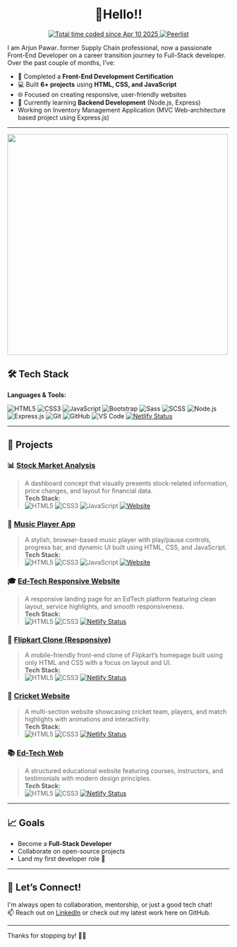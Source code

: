 <h1 align="center">👋Hello!!</h1>

<p align="center">
  <a href="https://wakatime.com/@fe7ad31b-2d6c-4927-bd2d-5484d48c3e7a">
    <img src="https://wakatime.com/badge/user/fe7ad31b-2d6c-4927-bd2d-5484d48c3e7a.svg" alt="Total time coded since Apr 10 2025" />
  </a>
  <a href="https://peerlist.io/arjunpawar">
    <img src="https://github-readme-badge.peerlist.io/api/arjunpawar" alt="Peerlist" />
  </a>
</p>


I am Arjun Pawar..former Supply Chain professional, now a passionate Front-End Developer on a career transition journey to Full-Stack developer.
Over the past couple of months, I’ve:

- 🚀 Completed a **Front-End Development Certification**
- 💻 Built **6+ projects** using **HTML, CSS, and JavaScript**
- 🌐 Focused on creating responsive, user-friendly websites
- 🔧 Currently learning **Backend Development** (Node.js, Express)
- Working on Inventory Management Application (MVC Web-architecture based project using Express.js)

---
<a href="https://wakatime.com"><img src="https://wakatime.com/share/@ArjunPawar/c200c89f-8d2c-4341-9dab-1e686d35af7b.png"  width="500px"/></a>



## 🛠️ Tech Stack

**Languages & Tools:**  

![HTML5](https://img.shields.io/badge/HTML5-E34F26?style=for-the-badge&logo=html5&logoColor=white)
![CSS3](https://img.shields.io/badge/CSS3-1572B6?style=for-the-badge&logo=css3&logoColor=white)
![JavaScript](https://img.shields.io/badge/JavaScript-F7DF1E?style=for-the-badge&logo=javascript&logoColor=black)
![Bootstrap](https://img.shields.io/badge/Bootstrap-563D7C?style=for-the-badge&logo=bootstrap&logoColor=white)
![Sass](https://img.shields.io/badge/Sass-CC6699?style=for-the-badge&logo=sass&logoColor=white)
![SCSS](https://img.shields.io/badge/SCSS-CC6699?style=for-the-badge&logo=sass&logoColor=white)
![Node.js](https://img.shields.io/badge/Node.js-339933?style=for-the-badge&logo=node.js&logoColor=white)
![Express.js](https://img.shields.io/badge/Express.js-000000?style=for-the-badge&logo=express&logoColor=white)
![Git](https://img.shields.io/badge/Git-F05032?style=for-the-badge&logo=git&logoColor=white)
![GitHub](https://img.shields.io/badge/GitHub-181717?style=for-the-badge&logo=github&logoColor=white)
![VS Code](https://img.shields.io/badge/VS_Code-007ACC?style=for-the-badge&logo=visual-studio-code&logoColor=white)
[![Netlify Status](https://img.shields.io/badge/Live--on--Netlify-✔️-green?style=flat&logo=netlify)](https://weather-now-app.netlify.app)


---


## 🧩 Projects

### 📊 [Stock Market Analysis](https://github.com/Arjun-WebDeveloper/Stock-Market-Analysis)  
> A dashboard concept that visually presents stock-related information, price changes, and layout for financial data.  
**Tech Stack:**  
![HTML5](https://img.shields.io/badge/HTML5-E34F26?style=flat-square&logo=html5&logoColor=white)
![CSS3](https://img.shields.io/badge/CSS3-1572B6?style=flat-square&logo=css3&logoColor=white)
![JavaScript](https://img.shields.io/badge/JavaScript-F7DF1E?style=flat-square&logo=javascript&logoColor=black)
[![Website](https://img.shields.io/website?up_color=green&up_message=Live&url=https%3A%2F%2Farjun-webdeveloper.github.io%2FStock-Market-Analysis)](https://arjun-webdeveloper.github.io/Stock-Market-Analysis/)

### 🎵 [Music Player App](https://github.com/Arjun-WebDeveloper/Music-Player-App)  
> A stylish, browser-based music player with play/pause controls, progress bar, and dynamic UI built using HTML, CSS, and JavaScript.  
**Tech Stack:**  
![HTML5](https://img.shields.io/badge/HTML5-E34F26?style=flat-square&logo=html5&logoColor=white)
![CSS3](https://img.shields.io/badge/CSS3-1572B6?style=flat-square&logo=css3&logoColor=white)
![JavaScript](https://img.shields.io/badge/JavaScript-F7DF1E?style=flat-square&logo=javascript&logoColor=black)
[![Website](https://img.shields.io/website?up_color=green&up_message=Live&url=https%3A%2F%2Farjun-webdeveloper.github.io%2FMusic-Player-App)](https://arjun-webdeveloper.github.io/Music-Player-App/)

### 🎓 [Ed-Tech Responsive Website](https://github.com/Arjun-WebDeveloper/Ed-Tech-responsive)  
> A responsive landing page for an EdTech platform featuring clean layout, service highlights, and smooth responsiveness.  
**Tech Stack:**  
![HTML5](https://img.shields.io/badge/HTML5-E34F26?style=flat-square&logo=html5&logoColor=white)
![CSS3](https://img.shields.io/badge/CSS3-1572B6?style=flat-square&logo=css3&logoColor=white)
[![Netlify Status](https://api.netlify.com/api/v1/badges/d86d9e7b-167b-46f3-a1a4-4bc133648397/deploy-status)](https://app.netlify.com/sites/ed-tech-responsive-web/deploys)


### 🛒 [Flipkart Clone (Responsive)](https://github.com/Arjun-WebDeveloper/Responsive-Flipkart-Clone)  
> A mobile-friendly front-end clone of Flipkart’s homepage built using only HTML and CSS with a focus on layout and UI.  
**Tech Stack:**  
![HTML5](https://img.shields.io/badge/HTML5-E34F26?style=flat-square&logo=html5&logoColor=white)
![CSS3](https://img.shields.io/badge/CSS3-1572B6?style=flat-square&logo=css3&logoColor=white)
[![Netlify Status](https://api.netlify.com/api/v1/badges/eff961ee-4080-4eff-ab88-48c0e4c257d5/deploy-status)](https://app.netlify.com/sites/flipcart-clon/deploys)

### 🏏 [Cricket Website](https://github.com/Arjun-WebDeveloper/Cricket-Website)  
> A multi-section website showcasing cricket team, players, and match highlights with animations and interactivity.  
**Tech Stack:**  
![HTML5](https://img.shields.io/badge/HTML5-E34F26?style=flat-square&logo=html5&logoColor=white)
![CSS3](https://img.shields.io/badge/CSS3-1572B6?style=flat-square&logo=css3&logoColor=white)
[![Netlify Status](https://api.netlify.com/api/v1/badges/e26ead8d-cce4-4fc1-b101-1756d05a103c/deploy-status)](https://app.netlify.com/sites/cricket-web/deploys)

### 📚 [Ed-Tech Web](https://github.com/Arjun-WebDeveloper/Ed-Tech-Web)  
> A structured educational website featuring courses, instructors, and testimonials with modern design principles.  
**Tech Stack:**  
![HTML5](https://img.shields.io/badge/HTML5-E34F26?style=flat-square&logo=html5&logoColor=white)
![CSS3](https://img.shields.io/badge/CSS3-1572B6?style=flat-square&logo=css3&logoColor=white)
[![Netlify Status](https://api.netlify.com/api/v1/badges/c16bbd6d-f7a2-4e7f-ac55-d7383740467b/deploy-status)](https://app.netlify.com/sites/ed-tch/deploys)

---

## 📈 Goals

- Become a **Full-Stack Developer**
- Collaborate on open-source projects
- Land my first developer role 🚀

---

## 🤝 Let’s Connect!

I'm always open to collaboration, mentorship, or just a good tech chat!  
📫 Reach out on [LinkedIn](https://www.linkedin.com/in/arjunpawarwebdeveloper) or check out my latest work here on GitHub.

---

Thanks for stopping by! 👨‍💻

